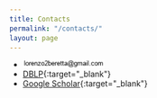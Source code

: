 ```yaml
---
title: Contacts
permalink: "/contacts/"
layout: page
---
```


- <img src="figures/email_picture.jpg" align="left" width="30%" hspace="0" vspace="0" alt="be balanced" />
- [DBLP](https://dblp.org/pid/34/8239-1.html){:target="_blank"}
- [Google Scholar](https://scholar.google.com/citations?user=iX8ZxJEAAAAJ&hl=en){:target="_blank"}
